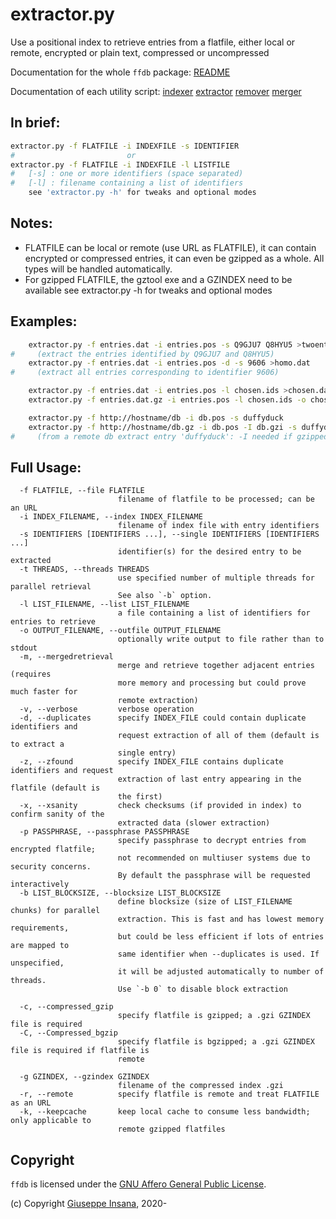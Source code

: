 # extractor.py

Use a positional index to retrieve entries from a flatfile, either local or remote,
encrypted or plain text, compressed or uncompressed

Documentation for the whole `ffdb` package: [README](README.md)

Documentation of each utility script:
[indexer](indexer.md)
[extractor](extractor.md)
[remover](extractor.md)
[merger](merger.md)

## In brief:
```bash
extractor.py -f FLATFILE -i INDEXFILE -s IDENTIFIER
#                         or
extractor.py -f FLATFILE -i INDEXFILE -l LISTFILE
#   [-s] : one or more identifiers (space separated)
#   [-l] : filename containing a list of identifiers
    see 'extractor.py -h' for tweaks and optional modes
```

## Notes:
* FLATFILE can be local or remote (use URL as FLATFILE), it can contain
         encrypted or compressed entries, it can even be gzipped as a whole.
         All types will be handled automatically.
* For gzipped FLATFILE, the gztool exe and a GZINDEX need to be available
         see extractor.py -h for tweaks and optional modes

## Examples:
```bash
    extractor.py -f entries.dat -i entries.pos -s Q9GJU7 Q8HYU5 >twoentries.dat
#     (extract the entries identified by Q9GJU7 and Q8HYU5)
    extractor.py -f entries.dat -i entries.pos -d -s 9606 >homo.dat
#     (extract all entries corresponding to identifier 9606)

    extractor.py -f entries.dat -i entries.pos -l chosen.ids >chosen.dat
    extractor.py -f entries.dat.gz -i entries.pos -l chosen.ids -o chosen.dat

    extractor.py -f http://hostname/db -i db.pos -s duffyduck
    extractor.py -f http://hostname/db.gz -i db.pos -I db.gzi -s duffyduck
#     (from a remote db extract entry 'duffyduck': -I needed if gzipped)
```

## Full Usage:
```
  -f FLATFILE, --file FLATFILE
                        filename of flatfile to be processed; can be an URL
  -i INDEX_FILENAME, --index INDEX_FILENAME
                        filename of index file with entry identifiers
  -s IDENTIFIERS [IDENTIFIERS ...], --single IDENTIFIERS [IDENTIFIERS ...]
                        identifier(s) for the desired entry to be extracted
  -t THREADS, --threads THREADS
                        use specified number of multiple threads for parallel retrieval
                        See also `-b` option.
  -l LIST_FILENAME, --list LIST_FILENAME
                        a file containing a list of identifiers for entries to retrieve
  -o OUTPUT_FILENAME, --outfile OUTPUT_FILENAME
                        optionally write output to file rather than to stdout
  -m, --mergedretrieval
                        merge and retrieve together adjacent entries (requires
                        more memory and processing but could prove much faster for
                        remote extraction)
  -v, --verbose         verbose operation
  -d, --duplicates      specify INDEX_FILE could contain duplicate identifiers and
                        request extraction of all of them (default is to extract a
                        single entry)
  -z, --zfound          specify INDEX_FILE contains duplicate identifiers and request
                        extraction of last entry appearing in the flatfile (default is
                        the first)
  -x, --xsanity         check checksums (if provided in index) to confirm sanity of the
                        extracted data (slower extraction)
  -p PASSPHRASE, --passphrase PASSPHRASE
                        specify passphrase to decrypt entries from encrypted flatfile;
                        not recommended on multiuser systems due to security concerns.
                        By default the passphrase will be requested interactively
  -b LIST_BLOCKSIZE, --blocksize LIST_BLOCKSIZE
                        define blocksize (size of LIST_FILENAME chunks) for parallel
                        extraction. This is fast and has lowest memory requirements,
                        but could be less efficient if lots of entries are mapped to
                        same identifier when --duplicates is used. If unspecified,
                        it will be adjusted automatically to number of threads.
                        Use `-b 0` to disable block extraction

  -c, --compressed_gzip
                        specify flatfile is gzipped; a .gzi GZINDEX file is required
  -C, --Compressed_bgzip
                        specify flatfile is bgzipped; a .gzi GZINDEX file is required if flatfile is
                        remote

  -g GZINDEX, --gzindex GZINDEX
                        filename of the compressed index .gzi
  -r, --remote          specify flatfile is remote and treat FLATFILE as an URL
  -k, --keepcache       keep local cache to consume less bandwidth; only applicable to
                        remote gzipped flatfiles
```

## Copyright

`ffdb` is licensed under the [GNU Affero General Public License](https://choosealicense.com/licenses/agpl-3.0/).

(c) Copyright [Giuseppe Insana](http://insana.net), 2020-
